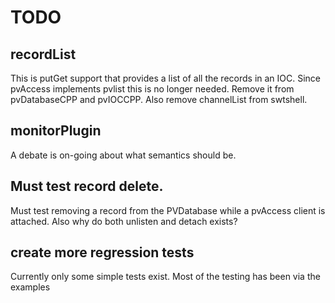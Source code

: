 TODO
===========


recordList
----------

This is putGet support that provides a list of all the records in an IOC.
Since pvAccess implements pvlist this is no longer needed.
Remove it from pvDatabaseCPP and pvIOCCPP.
Also remove channelList from swtshell.

monitorPlugin
-------------

A debate is on-going about what semantics should be.

Must test record delete.
-------------------

Must test removing a record from the PVDatabase while a pvAccess client
is attached. Also why do both unlisten and detach exists?


create more regression tests
----------------

Currently only some simple tests exist. Most of the testing has been via the examples
